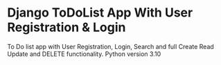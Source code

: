 # Django ToDoList App With User Registration & Login
To Do list app with User Registration, Login, Search and full Create Read Update and DELETE functionality.
Python version 3.10
